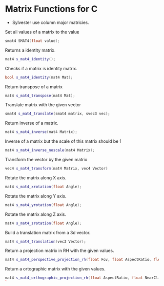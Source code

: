 # Matrix Functions for C

* Sylvester use column major matricies.

Set all values of a matrix to the value
```cpp
smat4 SMAT4(float value);
```

Returns a identity matrix.
```cpp
mat4 s_mat4_identity();
```

Checks if a matrix is identity matrix.
```cpp
bool s_mat4_identity(mat4 Mat);
```

Return transpose of a matrix
```cpp
mat4 s_mat4_transpose(mat4 Mat);
```

Translate matrix with the given vector
```cpp
smat4 s_mat4_translate(smat4 matrix, svec3 vec);
```

Return inverse of a matrix.
```cpp
mat4 s_mat4_inverse(mat4 Matrix);
```

Inverse of a matrix but the scale of this matrix should be 1
```cpp
mat4 s_mat4_inverse_noscale(mat4 Matrix);
```

Transform the vector by the given matrix
```cpp
vec4 s_mat4_transform(mat4 Matrix, vec4 Vector)
```

Rotate the matrix along X axis.
```cpp
mat4 s_mat4_xrotation(float Angle);
```

Rotate the matrix along Y axis.
```cpp
mat4 s_mat4_yrotation(float Angle);
```

Rotate the matrix along Z axis.
```cpp
mat4 s_mat4_zrotation(float Angle);
```

Build a translation matrix from a 3d vector.
```cpp
mat4 s_mat4_translation(vec3 Vector);
```

Return a projection matrix in RH with the given values.
```cpp
mat4 s_mat4_perspective_projection_rh(float Fov, float AspectRatio, float NearClipPlane, float FarClipPlane);
```

Return a ortographic matrix with the given values.
```cpp
mat4 s_mat4_orthographic_projection_rh(float AspectRatio, float NearClipPlane, float FarClipPlane);
`
